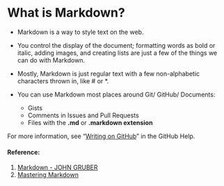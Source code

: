# What is Markdown?

* Markdown is a way to style text on the web. 

* You control the display of the document; formatting words as bold or italic, adding images, and creating lists are just a few of the things we can do with Markdown. 

* Mostly, Markdown is just regular text with a few non-alphabetic characters thrown in, like # or *.

* You can use Markdown most places around Git/ GitHub/ Documents:
  * Gists
  * Comments in Issues and Pull Requests
  * Files with the **.md** or **.markdown extension**

For more information, see “[Writing on GitHub](https://docs.github.com/en/github/writing-on-github)” in the GitHub Help.



#### Reference:
1. [Markdown - JOHN GRUBER](https://daringfireball.net/projects/markdown/)
2. [Mastering Markdown](#https://guides.github.com/features/mastering-markdown/#examples)